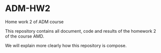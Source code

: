 # ADM-HW2
Home work 2 of ADM course

This repository contains all document, code and results of the homework 2 of the course AMD.

We will explain more clearly how this repository is compose.
